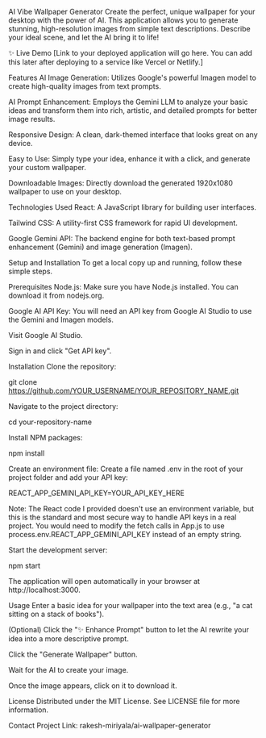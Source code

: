 AI Vibe Wallpaper Generator
Create the perfect, unique wallpaper for your desktop with the power of AI. This application allows you to generate stunning, high-resolution images from simple text descriptions. Describe your ideal scene, and let the AI bring it to life!

✨ Live Demo
[Link to your deployed application will go here. You can add this later after deploying to a service like Vercel or Netlify.]

Features
AI Image Generation: Utilizes Google's powerful Imagen model to create high-quality images from text prompts.

AI Prompt Enhancement: Employs the Gemini LLM to analyze your basic ideas and transform them into rich, artistic, and detailed prompts for better image results.

Responsive Design: A clean, dark-themed interface that looks great on any device.

Easy to Use: Simply type your idea, enhance it with a click, and generate your custom wallpaper.

Downloadable Images: Directly download the generated 1920x1080 wallpaper to use on your desktop.

Technologies Used
React: A JavaScript library for building user interfaces.

Tailwind CSS: A utility-first CSS framework for rapid UI development.

Google Gemini API: The backend engine for both text-based prompt enhancement (Gemini) and image generation (Imagen).

Setup and Installation
To get a local copy up and running, follow these simple steps.

Prerequisites
Node.js: Make sure you have Node.js installed. You can download it from nodejs.org.

Google AI API Key: You will need an API key from Google AI Studio to use the Gemini and Imagen models.

Visit Google AI Studio.

Sign in and click "Get API key".

Installation
Clone the repository:

git clone https://github.com/YOUR_USERNAME/YOUR_REPOSITORY_NAME.git

Navigate to the project directory:

cd your-repository-name

Install NPM packages:

npm install

Create an environment file:
Create a file named .env in the root of your project folder and add your API key:

REACT_APP_GEMINI_API_KEY=YOUR_API_KEY_HERE

Note: The React code I provided doesn't use an environment variable, but this is the standard and most secure way to handle API keys in a real project. You would need to modify the fetch calls in App.js to use process.env.REACT_APP_GEMINI_API_KEY instead of an empty string.

Start the development server:

npm start

The application will open automatically in your browser at http://localhost:3000.

Usage
Enter a basic idea for your wallpaper into the text area (e.g., "a cat sitting on a stack of books").

(Optional) Click the "✨ Enhance Prompt" button to let the AI rewrite your idea into a more descriptive prompt.

Click the "Generate Wallpaper" button.

Wait for the AI to create your image.

Once the image appears, click on it to download it.

License
Distributed under the MIT License. See LICENSE file for more information.

Contact
Project Link: rakesh-miriyala/ai-wallpaper-generator
